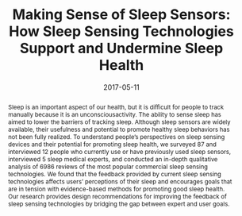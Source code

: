 ---
title: 'Making Sense of Sleep Sensors: How Sleep Sensing Technologies Support and Undermine Sleep Health'
authors: [ravichandran, Sang-Wha Sien, patel, Julie A. Kientz, Laura R. Pina]
conference: ACM SIGCHI (Special Interest Group on Computer-Human Interaction), 2017
date: 2017-05-11
pdf: /pdfs/MakingSenseOfSleepSensors.pdf

image: /images/pubs/sleep-tracking-thumbnail.jpg
thumbnail: /images/pubs/sleep-tracking-thumbnail.jpg
#citation: |
#    Eric Whitmire, Laura Trutoiu, Robert Cavin, David Perek, Brian Scally, James Phillips, and Shwetak Patel. 2016. EyeContact: scleral coil eye tracking for virtual reality. In Proceedings of the 2016 ACM International Symposium on Wearable Computers (ISWC '16). ACM, New York, NY, USA, 184-191. DOI: http://dx.doi.org/10.1145/2971763.2971771
abstract: |
    Sleep is an important aspect of our health, but it is difficult for people to track manually because it is an unconsciousactivity. The ability to sense sleep has aimed to lower the barriers of tracking sleep. Although sleep sensors are widely available, their usefulness and potential to promote healthy sleep behaviors has not been fully realized. To understand people’s perspectives on sleep sensing devices and their potential for promoting sleep health, we surveyed 87 and interviewed 12 people who currently use or have previously used sleep sensors, interviewed 5 sleep medical experts, and conducted an in-depth qualitative analysis of 6986 reviews of the most popular commercial sleep sensing technologies. We found that the feedback provided by current sleep sensing technologies affects users’ perceptions of their sleep and encourages goals that are in tension with evidence-based methods for promoting good sleep health. Our research provides design recommendations for improving the feedback of sleep sensing technologies by bridging the gap between expert and user goals.
#bibtex: |
# @inproceedings{Whitmire:2016:ESC:2971763.2971771,
#  author = {Whitmire, Eric and Trutoiu, Laura and Cavin, Robert and Perek, David and Scally, Brian and Phillips, James and Patel, Shwetak},
#   title = {EyeContact: Scleral Coil Eye Tracking for Virtual Reality},
#   booktitle = {Proceedings of the 2016 ACM International Symposium on Wearable Computers},
#   series = {ISWC '16},
#   year = {2016},
#   isbn = {978-1-4503-4460-9},
#   location = {Heidelberg, Germany},
#   pages = {184--191},
#   url = {http://doi.acm.org/10.1145/2971763.2971771},
#  doi = {10.1145/2971763.2971771},
#   acmid = {2971771},
#   publisher = {ACM},
#   address = {New York, NY, USA},
#   keywords = {eye tracking, head-mounted displays, magnetic tracking, scleral search coils, virtual reality},
#  } 
---